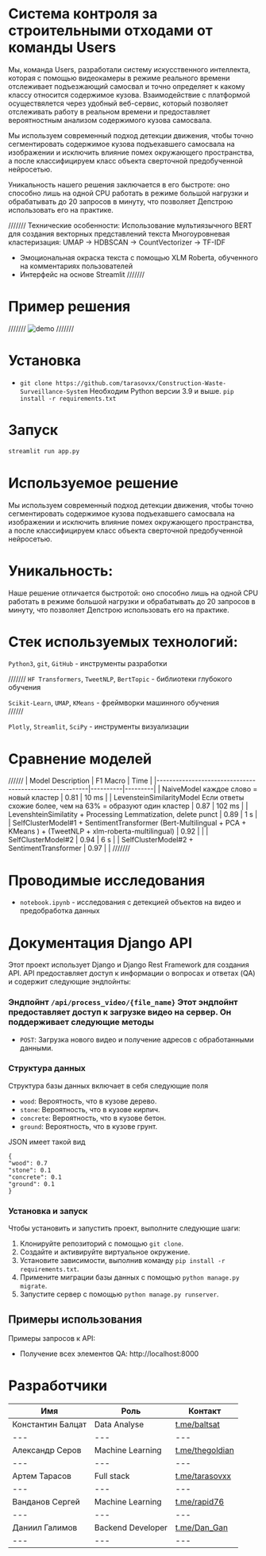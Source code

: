 # Система контроля за строительными отходами от команды Users

Мы, команда Users, разработали систему искусственного интеллекта, которая с помощью видеокамеры в режиме реального времени отслеживает подъезжающий самосвал и точно определяет к какому классу относится содержимое кузова. Взаимодействие с платформой осуществялется через удобный веб-сервис, который позволяет отслеживать работу в реальном времени и предоставляет вероятностным анализом содержимого кузова самосвала.



Мы используем современный подход детекции движения, чтобы точно сегментировать содержимое кузова подъехавшего самосвала на изображении и исключить влияние помех окружающего пространства, а после классифицируем класс объекта сверточной предобученной нейросетью.



Уникальность нашего решения заключается в его быстроте: оно способно лишь на одной CPU работать в режиме большой нагрузки и обрабатывать до 20 запросов в минуту, что позволяет Депстрою использовать его на практике.

///////
Технические особенности:
Использование мультиязычного BERT для создания векторных представлений текста
Многоуровневая кластеризация: UMAP -> HDBSCAN -> CountVectorizer -> TF-IDF
- Эмоциональная окраска текста с помощью XLM Roberta, обученного на комментариях пользователей 
- Интерфейс на основе Streamlit
///////

# Пример решения
///////
![demo](https://github.com/Baltsat/users-rosatom/blob/main/data/gf.gif)
///////

# Установка
- `git clone https://github.com/tarasovxx/Construction-Waste-Surveillance-System`
Необходим Python версии 3.9 и выше.
`pip install -r requirements.txt`
# Запуск
```bash
streamlit run app.py
```

# Используемое решение

Мы используем современный подход детекции движения, чтобы точно сегментировать содержимое кузова подъехавшего самосвала на изображении и исключить влияние помех окружающего пространства, а после классифицируем класс объекта сверточной предобученной нейросетью.


# Уникальность:

Наше решение отличается быстротой: оно способно лишь на одной CPU работать в режиме большой нагрузки и обрабатывать до 20 запросов в минуту, что позволяет Депстрою использовать его на практике.

# Стек используемых технологий:

`Python3`, `git`, `GitHub` - инструменты разработки

///////
`HF Transformers`, `TweetNLP`, `BertTopic` - библиотеки глубокого обучения

`Scikit-Learn`, `UMAP`, `KMeans` - фреймворки машинного обучения  
//////

`Plotly`, `Streamlit`, `SciPy` - инструменты визуализации  


# Сравнение моделей

//////
| Model  Description                                                | F1 Macro | Time    |
|--------------------------------------------------------|----------|---------|
| NaiveModel         каждое слово = новый кластер                                     | 0.81     | 10 ms   |
| LevensteinSimilarityModel    Если ответы схожие более, чем на 63% = образуют один кластер                          | 0.87     | 102 ms  |
| LevenshteinSimilatity + Processing Lemmatization, delete punct | 0.89     | 1 s     |
| SelfClusterModel#1 + SentimentTransformer (Bert-Multilingual + PCA + KMeans ) + (TweetNLP + xlm-roberta-multilingual) | 0.92     |         |
| SelfClusterModel#2                                     | 0.94     | 6 s     |
| SelfClusterModel#2 + SentimentTransformer              | 0.97     |         |
///////





# Проводимые исследования

- `notebook.ipynb` - исследования с детекцией объектов на видео и предобработка данных 

# Документация Django API

Этот проект использует Django и Django Rest Framework для создания API. API предоставляет доступ к информации о вопросах и ответах (QA) и содержит следующие эндпойнты:

### Эндпойнт `/api/process_video/{file_name}` Этот эндпойнт предоставляет доступ к загрузке видео на сервер. Он поддерживает следующие методы

- `POST`: Загрузка нового видео и получение адресов с обработанными данными.

### Структура данных

Структура базы данных включает в себя следующие поля

- `wood`: Вероятность, что в кузове дерево.
- `stone`: Вероятность, что в кузове кирпич.
- `concrete`: Вероятность, что в кузове бетон.
- `ground`: Вероятность, что в кузове грунт.

JSON имеет такой вид
```
{
"wood": 0.7
"stone": 0.1
"concrete": 0.1
"ground": 0.1
}
```

### Установка и запуск

Чтобы установить и запустить проект, выполните следующие шаги:
1. Клонируйте репозиторий с помощью `git clone`.
2. Создайте и активируйте виртуальное окружение.
3. Установите зависимости, выполнив команду `pip install -r requirements.txt`.
4. Примените миграции базы данных с помощью `python manage.py migrate`.
5. Запустите сервер с помощью `python manage.py runserver`.

## Примеры использования

Примеры запросов к API:
- Получение всех элементов QA: 
http://localhost:8000


# Разработчики
| Имя                  | Роль           | Контакт               |
|----------------------|----------------|-----------------------|
| Константин Балцат    | Data Analyse | [t.me/baltsat](https://t.me/baltsat)       |
| ---                  | ---            | ---                   |
| Александр Серов      | Machine Learning | [t.me/thegoldian](https://t.me/thegoldian) |
| ---                  | ---            | ---                   |
| Артем Тарасов        | Full stack | [t.me/tarasovxx](https://t.me/tarasovxx)   |
| ---                  | ---            | ---                   |
| Ванданов Сергей      | Machine Learning | [t.me/rapid76](https://t.me/@rapid76)      |
| ---                  | ---            | ---                   |
| Даниил Галимов       | Backend Developer | [t.me/Dan_Gan](https://t.me/Dan_Gan)  |
| ---                  | ---            | ---                   |



